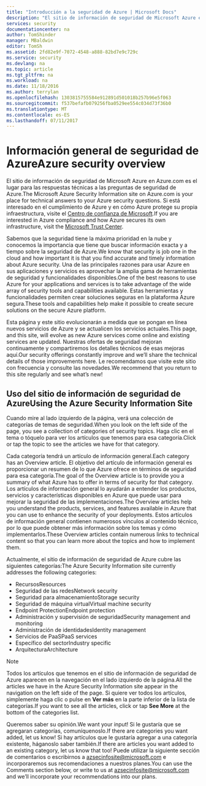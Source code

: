 ```yaml
---
title: "Introducción a la seguridad de Azure | Microsoft Docs"
description: "El sitio de información de seguridad de Microsoft Azure en Azure.com es el lugar para las respuestas técnicas a las preguntas de seguridad de Azure."
services: security
documentationcenter: na
author: TomShinder
manager: MBaldwin
editor: TomSh
ms.assetid: 2fd82e9f-7072-4548-a888-82bd7e9c729c
ms.service: security
ms.devlang: na
ms.topic: article
ms.tgt_pltfrm: na
ms.workload: na
ms.date: 11/18/2016
ms.author: terrylan
ms.openlocfilehash: 1303815755584e912891d501018b257b96e5f063
ms.sourcegitcommit: f537befafb079256fba0529ee554c034d73f36b0
ms.translationtype: MT
ms.contentlocale: es-ES
ms.lasthandoff: 07/11/2017
---
```

# <a name="azure-security-overview"></a><span data-ttu-id="43e7a-103">Información general de seguridad de Azure</span><span class="sxs-lookup"><span data-stu-id="43e7a-103">Azure security overview</span></span>
<span data-ttu-id="43e7a-104">El sitio de información de seguridad de Microsoft Azure en Azure.com es el lugar para las respuestas técnicas a las preguntas de seguridad de Azure.</span><span class="sxs-lookup"><span data-stu-id="43e7a-104">The Microsoft Azure Security Information site on Azure.com is your place for technical answers to your Azure security questions.</span></span> <span data-ttu-id="43e7a-105">Si está interesado en el cumplimiento de Azure y en cómo Azure protege su propia infraestructura, visite el [Centro de confianza de Microsoft](https://www.microsoft.com/TrustCenter/default.aspx).</span><span class="sxs-lookup"><span data-stu-id="43e7a-105">If you are interested in Azure compliance and how Azure secures its own infrastructure, visit the [Microsoft Trust Center](https://www.microsoft.com/TrustCenter/default.aspx).</span></span>

<span data-ttu-id="43e7a-106">Sabemos que la seguridad tiene la máxima prioridad en la nube y conocemos la importancia que tiene que buscar información exacta y a tiempo sobre la seguridad de Azure.</span><span class="sxs-lookup"><span data-stu-id="43e7a-106">We know that security is job one in the cloud and how important it is that you find accurate and timely information about Azure security.</span></span> <span data-ttu-id="43e7a-107">Una de las principales razones para usar Azure en sus aplicaciones y servicios es aprovechar la amplia gama de herramientas de seguridad y funcionalidades disponibles.</span><span class="sxs-lookup"><span data-stu-id="43e7a-107">One of the best reasons to use Azure for your applications and services is to take advantage of the wide array of security tools and capabilities available.</span></span> <span data-ttu-id="43e7a-108">Estas herramientas y funcionalidades permiten crear soluciones seguras en la plataforma Azure segura.</span><span class="sxs-lookup"><span data-stu-id="43e7a-108">These tools and capabilities help make it possible to create secure solutions on the secure Azure platform.</span></span>

<span data-ttu-id="43e7a-109">Esta página y este sitio evolucionarán a medida que se pongan en línea nuevos servicios de Azure y se actualicen los servicios actuales.</span><span class="sxs-lookup"><span data-stu-id="43e7a-109">This page, and this site, will evolve as new Azure services come online and existing services are updated.</span></span> <span data-ttu-id="43e7a-110">Nuestras ofertas de seguridad mejoran continuamente y compartiremos los detalles técnicos de esas mejoras aquí.</span><span class="sxs-lookup"><span data-stu-id="43e7a-110">Our security offerings constantly improve and we’ll share the technical details of those improvements here.</span></span> <span data-ttu-id="43e7a-111">Le recomendamos que visite este sitio con frecuencia y consulte las novedades.</span><span class="sxs-lookup"><span data-stu-id="43e7a-111">We recommend that you return to this site regularly and see what’s new!</span></span>

## <a name="using-the-azure-security-information-site"></a><span data-ttu-id="43e7a-112">Uso del sitio de información de seguridad de Azure</span><span class="sxs-lookup"><span data-stu-id="43e7a-112">Using the Azure Security Information Site</span></span>
<span data-ttu-id="43e7a-113">Cuando mire al lado izquierdo de la página, verá una colección de categorías de temas de seguridad.</span><span class="sxs-lookup"><span data-stu-id="43e7a-113">When you look on the left side of the page, you see a collection of categories of security topics.</span></span> <span data-ttu-id="43e7a-114">Haga clic en el tema o tóquelo para ver los artículos que tenemos para esa categoría.</span><span class="sxs-lookup"><span data-stu-id="43e7a-114">Click or tap the topic to see the articles we have for that category.</span></span>

<span data-ttu-id="43e7a-115">Cada categoría tendrá un artículo de información general.</span><span class="sxs-lookup"><span data-stu-id="43e7a-115">Each category has an Overview article.</span></span> <span data-ttu-id="43e7a-116">El objetivo del artículo de información general es proporcionar un resumen de lo que Azure ofrece en términos de seguridad para esa categoría.</span><span class="sxs-lookup"><span data-stu-id="43e7a-116">The goal of the Overview article is to provide you a summary of what Azure has to offer in terms of security for that category.</span></span> <span data-ttu-id="43e7a-117">Los artículos de información general lo ayudarán a entender los productos, servicios y características disponibles en Azure que puede usar para mejorar la seguridad de las implementaciones.</span><span class="sxs-lookup"><span data-stu-id="43e7a-117">The Overview articles help you understand the products, services, and features available in Azure that you can use to enhance the security of your deployments.</span></span> <span data-ttu-id="43e7a-118">Estos artículos de información general contienen numerosos vínculos al contenido técnico, por lo que puede obtener más información sobre los temas y cómo implementarlos.</span><span class="sxs-lookup"><span data-stu-id="43e7a-118">These Overview articles contain numerous links to technical content so that you can learn more about the topics and how to implement them.</span></span>

<span data-ttu-id="43e7a-119">Actualmente, el sitio de información de seguridad de Azure cubre las siguientes categorías:</span><span class="sxs-lookup"><span data-stu-id="43e7a-119">The Azure Security Information site currently addresses the following categories:</span></span>

* <span data-ttu-id="43e7a-120">Recursos</span><span class="sxs-lookup"><span data-stu-id="43e7a-120">Resources</span></span>
* <span data-ttu-id="43e7a-121">Seguridad de las redes</span><span class="sxs-lookup"><span data-stu-id="43e7a-121">Network security</span></span>
* <span data-ttu-id="43e7a-122">Seguridad para almacenamiento</span><span class="sxs-lookup"><span data-stu-id="43e7a-122">Storage security</span></span>
* <span data-ttu-id="43e7a-123">Seguridad de máquina virtual</span><span class="sxs-lookup"><span data-stu-id="43e7a-123">Virtual machine security</span></span>
* <span data-ttu-id="43e7a-124">Endpoint Protection</span><span class="sxs-lookup"><span data-stu-id="43e7a-124">Endpoint protection</span></span>
* <span data-ttu-id="43e7a-125">Administración y supervisión de seguridad</span><span class="sxs-lookup"><span data-stu-id="43e7a-125">Security management and monitoring</span></span>
* <span data-ttu-id="43e7a-126">Administración de identidades</span><span class="sxs-lookup"><span data-stu-id="43e7a-126">Identity management</span></span>
* <span data-ttu-id="43e7a-127">Servicios de PaaS</span><span class="sxs-lookup"><span data-stu-id="43e7a-127">PaaS services</span></span>
* <span data-ttu-id="43e7a-128">Específico del sector</span><span class="sxs-lookup"><span data-stu-id="43e7a-128">Industry specific</span></span>
* <span data-ttu-id="43e7a-129">Arquitectura</span><span class="sxs-lookup"><span data-stu-id="43e7a-129">Architecture</span></span>

> [!NOTE]
> <span data-ttu-id="43e7a-130">Todos los artículos que tenemos en el sitio de información de seguridad de Azure aparecen en la navegación en el lado izquierdo de la página.</span><span class="sxs-lookup"><span data-stu-id="43e7a-130">All the articles we have in the Azure Security Information site appear in the navigation on the left side of the page.</span></span> <span data-ttu-id="43e7a-131">Si quiere ver todos los artículos, simplemente haga clic o pulse en **Ver más** en la parte inferior de la lista de categorías.</span><span class="sxs-lookup"><span data-stu-id="43e7a-131">If you want to see all the articles, click or tap **See More** at the bottom of the categories list.</span></span>
>
>

<span data-ttu-id="43e7a-132">Queremos saber su opinión.</span><span class="sxs-lookup"><span data-stu-id="43e7a-132">We want your input!</span></span> <span data-ttu-id="43e7a-133">Si le gustaría que se agregaran categorías, comuníquenoslo.</span><span class="sxs-lookup"><span data-stu-id="43e7a-133">If there are categories you want added, let us know!</span></span> <span data-ttu-id="43e7a-134">Si hay artículos que le gustaría agregar a una categoría existente, háganoslo saber también.</span><span class="sxs-lookup"><span data-stu-id="43e7a-134">If there are articles you want added to an existing category, let us know that too!</span></span> <span data-ttu-id="43e7a-135">Puede utilizar la siguiente sección de comentarios o escribirnos a [azsecinfosite@microsoft.com](mailto:azsecinfosite@microsoft.com) e incorporaremos sus recomendaciones a nuestros planes.</span><span class="sxs-lookup"><span data-stu-id="43e7a-135">You can use the Comments section below, or write to us at [azsecinfosite@microsoft.com](mailto:azsecinfosite@microsoft.com) and we’ll incorporate your recommendations into our plans.</span></span>

